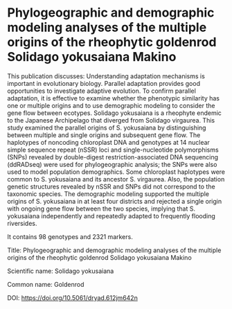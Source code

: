 # Phylogeographic and demographic modeling analyses of the multiple origins of the rheophytic goldenrod Solidago yokusaiana Makino

This publication discusses: Understanding adaptation mechanisms is important in evolutionary biology. Parallel adaptation provides good opportunities to investigate adaptive evolution. To confirm parallel adaptation, it is effective to examine whether the phenotypic similarity has one or multiple origins and to use demographic modeling to consider the gene flow between ecotypes. Solidago yokusaiana is a rheophyte endemic to the Japanese Archipelago that diverged from Solidago virgaurea. This study examined the parallel origins of S. yokusaiana by distinguishing between multiple and single origins and subsequent gene flow. The haplotypes of noncoding chloroplast DNA and genotypes at 14 nuclear simple sequence repeat (nSSR) loci and single-nucleotide polymorphisms (SNPs) revealed by double-digest restriction-associated DNA sequencing (ddRADseq) were used for phylogeographic analysis; the SNPs were also used to model population demographics. Some chloroplast haplotypes were common to S. yokusaiana and its ancestor S. virgaurea. Also, the population genetic structures revealed by nSSR and SNPs did not correspond to the taxonomic species. The demographic modeling supported the multiple origins of S. yokusaiana in at least four districts and rejected a single origin with ongoing gene flow between the two species, implying that S. yokusaiana independently and repeatedly adapted to frequently flooding riversides.

It contains 98 genotypes and 2321 markers.

Title: Phylogeographic and demographic modeling analyses of the multiple origins of the rheophytic goldenrod Solidago yokusaiana Makino

Scientific name: Solidago yokusaiana

Common name: Goldenrod

DOI: https://doi.org/10.5061/dryad.612jm642n


